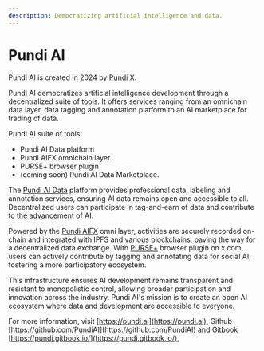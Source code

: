 ```yaml
---
description: Democratizing artificial intelligence and data.
---
```


# Pundi AI

Pundi AI is created in 2024 by [Pundi X](https://www.pundix.com).

Pundi AI democratizes artificial intelligence development through a decentralized suite of tools. It offers services ranging from an omnichain data layer, data tagging and annotation platform to an AI marketplace for trading of data.

Pundi AI suite of tools:

* Pundi AI Data platform
* Pundi AIFX omnichain layer
* PURSE+ browser plugin
* (coming soon) Pundi AI Data Marketplace.

The [Pundi AI Data](pundiai/pundi-aidata/) platform provides professional data, labeling and annotation services, ensuring AI data remains open and accessible to all. Decentralized users can participate in tag-and-earn of data and contribute to the advancement of AI.

Powered by the [Pundi AIFX](pundiai/pundi-aifx/) omni layer, activities are securely recorded on-chain and integrated with IPFS and various blockchains, paving the way for a decentralized data exchange. With [PURSE+](pundiai/purse-docs/) browser plugin on x.com, users can actively contribute by tagging and annotating data for social AI, fostering a more participatory ecosystem.

This infrastructure ensures AI development remains transparent and resistant to monopolistic control, allowing broader participation and innovation across the industry. Pundi AI's mission is to create an open AI ecosystem where data and development are accessible to everyone.

For more information, visit [https://pundi.ai](https://pundi.ai), Github [https://github.com/PundiAI](https://github.com/PundiAI) and Gitbook [https://pundi.gitbook.io/](https://pundi.gitbook.io/),

